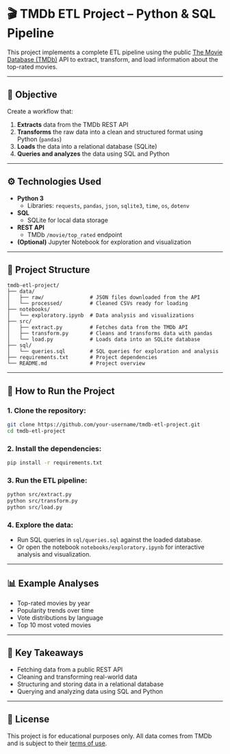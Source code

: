 # 🎬 TMDb ETL Project – Python & SQL Pipeline

This project implements a complete ETL pipeline using the public [The Movie Database (TMDb)](https://www.themoviedb.org/) API to extract, transform, and load information about the top-rated movies.

---

## 📌 Objective

Create a workflow that:

1. **Extracts** data from the TMDb REST API  
2. **Transforms** the raw data into a clean and structured format using Python (`pandas`)  
3. **Loads** the data into a relational database (SQLite)  
4. **Queries and analyzes** the data using SQL and Python

---

## ⚙️ Technologies Used

- **Python 3**  
  - Libraries: `requests`, `pandas`, `json`, `sqlite3`, `time`, `os`, `dotenv`
- **SQL**  
  - SQLite for local data storage
- **REST API**  
  - TMDb `/movie/top_rated` endpoint
- **(Optional)** Jupyter Notebook for exploration and visualization

---

## 🧱 Project Structure

```
tmdb-etl-project/
├── data/
│   ├── raw/               # JSON files downloaded from the API
│   └── processed/         # Cleaned CSVs ready for loading
├── notebooks/
│   └── exploratory.ipynb  # Data analysis and visualizations
├── src/
│   ├── extract.py         # Fetches data from the TMDb API
│   ├── transform.py       # Cleans and transforms data with pandas
│   └── load.py            # Loads data into an SQLite database
├── sql/
│   └── queries.sql        # SQL queries for exploration and analysis
├── requirements.txt       # Project dependencies
└── README.md              # Project overview
```

---

## 🚀 How to Run the Project

### 1. Clone the repository:

```bash
git clone https://github.com/your-username/tmdb-etl-project.git
cd tmdb-etl-project
```

### 2. Install the dependencies:

```bash
pip install -r requirements.txt
```

### 3. Run the ETL pipeline:

```bash
python src/extract.py
python src/transform.py
python src/load.py
```

### 4. Explore the data:

- Run SQL queries in `sql/queries.sql` against the loaded database.
- Or open the notebook `notebooks/exploratory.ipynb` for interactive analysis and visualization.

---

## 📊 Example Analyses

- Top-rated movies by year  
- Popularity trends over time  
- Vote distributions by language  
- Top 10 most voted movies

---

## 🧠 Key Takeaways

- Fetching data from a public REST API  
- Cleaning and transforming real-world data  
- Structuring and storing data in a relational database  
- Querying and analyzing data using SQL and Python

---

## 📄 License

This project is for educational purposes only. All data comes from TMDb and is subject to their [terms of use](https://www.themoviedb.org/documentation/api/terms-of-use).



